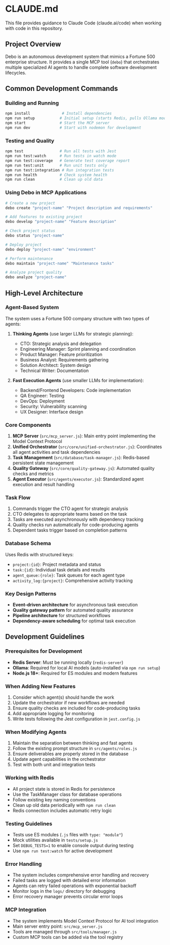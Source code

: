 # CLAUDE.md

This file provides guidance to Claude Code (claude.ai/code) when working with code in this repository.

## Project Overview

Debo is an autonomous development system that mimics a Fortune 500 enterprise structure. It provides a single MCP tool (`debo`) that orchestrates multiple specialized AI agents to handle complete software development lifecycles.

## Common Development Commands

### Building and Running
```bash
npm install              # Install dependencies
npm run setup           # Initial setup (starts Redis, pulls Ollama models, configures system)
npm start               # Start the MCP server
npm run dev             # Start with nodemon for development
```

### Testing and Quality
```bash
npm test                # Run all tests with Jest
npm run test:watch      # Run tests in watch mode
npm run test:coverage   # Generate test coverage report
npm run test:unit       # Run unit tests only
npm run test:integration # Run integration tests
npm run health          # Check system health
npm run clean           # Clean up old data
```

### Using Debo in MCP Applications
```bash
# Create a new project
debo create "project-name" "Project description and requirements"

# Add features to existing project
debo develop "project-name" "Feature description"

# Check project status
debo status "project-name"

# Deploy project
debo deploy "project-name" "environment"

# Perform maintenance
debo maintain "project-name" "Maintenance tasks"

# Analyze project quality
debo analyze "project-name"
```

## High-Level Architecture

### Agent-Based System
The system uses a Fortune 500 company structure with two types of agents:

1. **Thinking Agents** (use larger LLMs for strategic planning):
   - CTO: Strategic analysis and delegation
   - Engineering Manager: Sprint planning and coordination
   - Product Manager: Feature prioritization
   - Business Analyst: Requirements gathering
   - Solution Architect: System design
   - Technical Writer: Documentation

2. **Fast Execution Agents** (use smaller LLMs for implementation):
   - Backend/Frontend Developers: Code implementation
   - QA Engineer: Testing
   - DevOps: Deployment
   - Security: Vulnerability scanning
   - UX Designer: Interface design

### Core Components

1. **MCP Server** (`src/mcp_server.js`): Main entry point implementing the Model Context Protocol
2. **Unified Orchestrator** (`src/core/unified-orchestrator.js`): Coordinates all agent activities and task dependencies
3. **Task Management** (`src/database/task-manager.js`): Redis-based persistent state management
4. **Quality Gateway** (`src/core/quality-gateway.js`): Automated quality checks and metrics
5. **Agent Executor** (`src/agents/executor.js`): Standardized agent execution and result handling

### Task Flow
1. Commands trigger the CTO agent for strategic analysis
2. CTO delegates to appropriate teams based on the task
3. Tasks are executed asynchronously with dependency tracking
4. Quality checks run automatically for code-producing agents
5. Dependent tasks trigger based on completion patterns

### Database Schema
Uses Redis with structured keys:
- `project:{id}`: Project metadata and status
- `task:{id}`: Individual task details and results
- `agent_queue:{role}`: Task queues for each agent type
- `activity_log:{project}`: Comprehensive activity tracking

### Key Design Patterns
- **Event-driven architecture** for asynchronous task execution
- **Quality gateway pattern** for automated quality assurance
- **Pipeline architecture** for structured workflows
- **Dependency-aware scheduling** for optimal task execution

## Development Guidelines

### Prerequisites for Development
- **Redis Server**: Must be running locally (`redis-server`)
- **Ollama**: Required for local AI models (auto-installed via `npm run setup`)
- **Node.js 18+**: Required for ES modules and modern features

### When Adding New Features
1. Consider which agent(s) should handle the work
2. Update the orchestrator if new workflows are needed
3. Ensure quality checks are included for code-producing tasks
4. Add appropriate logging for monitoring
5. Write tests following the Jest configuration in `jest.config.js`

### When Modifying Agents
1. Maintain the separation between thinking and fast agents
2. Follow the existing prompt structure in `src/agents/roles.js`
3. Ensure deliverables are properly stored in the database
4. Update agent capabilities in the orchestrator
5. Test with both unit and integration tests

### Working with Redis
- All project state is stored in Redis for persistence
- Use the TaskManager class for database operations
- Follow existing key naming conventions
- Clean up old data periodically with `npm run clean`
- Redis connection includes automatic retry logic

### Testing Guidelines
- Tests use ES modules (`.js` files with `type: "module"`)
- Mock utilities available in `tests/setup.js`
- Set `DEBUG_TESTS=1` to enable console output during testing
- Use `npm run test:watch` for active development

### Error Handling
- The system includes comprehensive error handling and recovery
- Failed tasks are logged with detailed error information
- Agents can retry failed operations with exponential backoff
- Monitor logs in the `logs/` directory for debugging
- Error recovery manager prevents circular error loops

### MCP Integration
- The system implements Model Context Protocol for AI tool integration
- Main server entry point: `src/mcp_server.js`
- Tools are managed through `src/tools/manager.js`
- Custom MCP tools can be added via the tool registry
